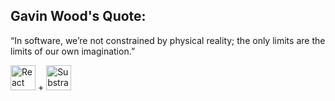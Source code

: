 
## Gavin Wood's Quote:  
“In software, we’re not constrained by physical reality; 
the only limits are the limits of our own imagination.”

<img src="https://upload.wikimedia.org/wikipedia/commons/a/a7/React-icon.svg" alt="React Logo" width="40" height="40" /> + <img src="https://upload.wikimedia.org/wikipedia/commons/2/2a/Polkadot_Logo.svg" alt="Substrate Logo" width="40" height="40" />


